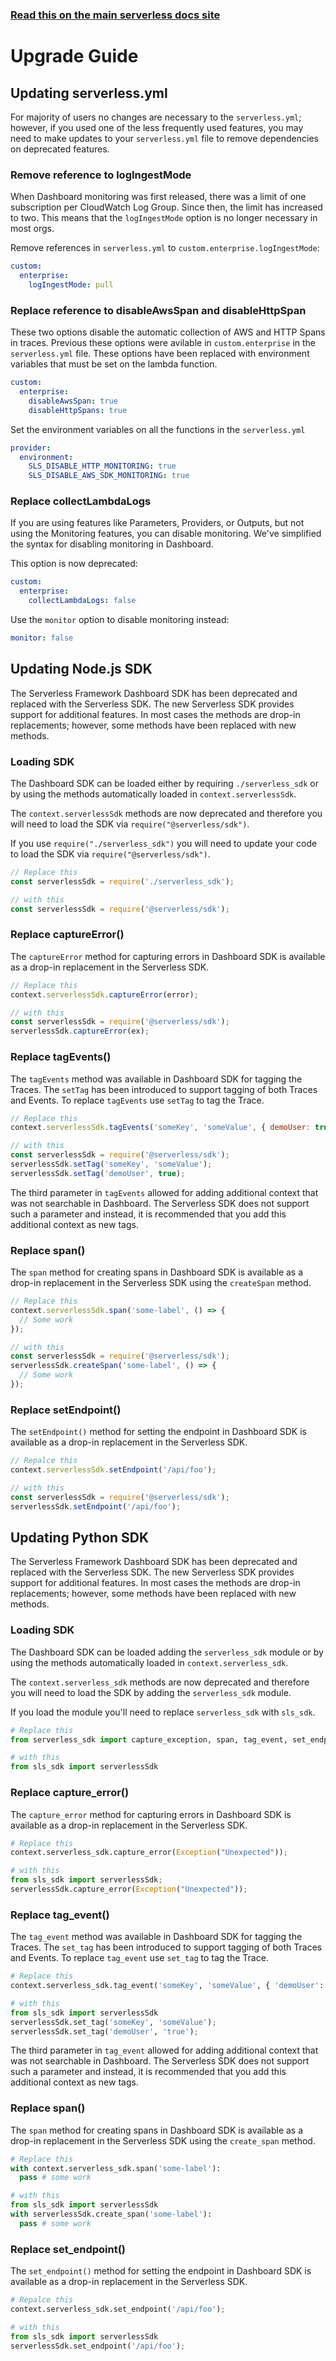 <!--
title: Serverless Framework Dashboard - Upgrade Guide
menuText: Upgrade Guide
menuOrder: 12
description: Upgrading Serverless Framework Dashboard
layout: Doc
-->

<!-- DOCS-SITE-LINK:START automatically generated  -->

### [Read this on the main serverless docs site](https://www.serverless.com/framework/docs/guides/upgrade/)

<!-- DOCS-SITE-LINK:END -->

# Upgrade Guide

## Updating serverless.yml

For majority of users no changes are necessary to the `serverless.yml`; however,
if you used one of the less frequently used features, you may need to make
updates to your `serverless.yml` file to remove dependencies on deprecated
features.

### Remove reference to logIngestMode

When Dashboard monitoring was first released, there was a limit of one
subscription per CloudWatch Log Group. Since then, the limit has increased to
two. This means that the `logIngestMode` option is no longer necessary in most
orgs.

Remove references in `serverless.yml` to `custom.enterprise.logIngestMode`:

```yaml
custom:
  enterprise:
    logIngestMode: pull
```

### Replace reference to disableAwsSpan and disableHttpSpan

These two options disable the automatic collection of AWS and HTTP Spans in
traces. Previous these options were avilable in `custom.enterprise` in the
`serverless.yml` file. These options have been replaced with environment
variables that must be set on the lambda function.

```yaml
custom:
  enterprise:
    disableAwsSpan: true
    disableHttpSpans: true
```

Set the environment variables on all the functions in the `serverless.yml`

```yaml
provider:
  environment:
    SLS_DISABLE_HTTP_MONITORING: true
    SLS_DISABLE_AWS_SDK_MONITORING: true
```

### Replace collectLambdaLogs

If you are using features like Parameters, Providers, or Outputs, but not using
the Monitoring features, you can disable monitoring. We've simplified the syntax
for disabling monitoring in Dashboard.

This option is now deprecated:

```yaml
custom:
  enterprise:
    collectLambdaLogs: false
```

Use the `monitor` option to disable monitoring instead:

```yaml
monitor: false
```

## Updating Node.js SDK

The Serverless Framework Dashboard SDK has been deprecated and replaced with the
Serverless SDK. The new Serverless SDK provides support for additional features.
In most cases the methods are drop-in replacements; however, some methods have
been replaced with new methods.

### Loading SDK

The Dashboard SDK can be loaded either by requiring `./serverless_sdk` or by
using the methods automatically loaded in `context.serverlessSdk`.

The `context.serverlessSdk` methods are now deprecated and therefore you will
need to load the SDK via `require("@serverless/sdk")`.

If you use `require("./serverless_sdk")` you will need to update your code to
load the SDK via `require("@serverless/sdk")`.

```javascript
// Replace this
const serverlessSdk = require('./serverless_sdk');

// with this
const serverlessSdk = require('@serverless/sdk');
```

### Replace captureError()

The `captureError` method for capturing errors in Dashboard SDK is available as
a drop-in replacement in the Serverless SDK.

```javascript
// Replace this
context.serverlessSdk.captureError(error);

// with this
const serverlessSdk = require('@serverless/sdk');
serverlessSdk.captureError(ex);
```

### Replace tagEvents()

The `tagEvents` method was available in Dashboard SDK for tagging the Traces.
The `setTag` has been introduced to support tagging of both Traces and Events.
To replace `tagEvents` use `setTag` to tag the Trace.

```javascript
// Replace this
context.serverlessSdk.tagEvents('someKey', 'someValue', { demoUser: true });

// with this
const serverlessSdk = require('@serverless/sdk');
serverlessSdk.setTag('someKey', 'someValue');
serverlessSdk.setTag('demoUser', true);
```

The third parameter in `tagEvents` allowed for adding additional context that
was not searchable in Dashboard. The Serverless SDK does not support such a
parameter and instead, it is recommended that you add this additional context as
new tags.

### Replace span()

The `span` method for creating spans in Dashboard SDK is available as
a drop-in replacement in the Serverless SDK using the `createSpan` method.

```javascript
// Replace this
context.serverlessSdk.span('some-label', () => {
  // Some work
});

// with this
const serverlessSdk = require('@serverless/sdk');
serverlessSdk.createSpan('some-label', () => {
  // Some work
});
```

### Replace setEndpoint()

The `setEndpoint()` method for setting the endpoint in Dashboard SDK is
available as a drop-in replacement in the Serverless SDK.

```javascript
// Repalce this
context.serverlessSdk.setEndpoint('/api/foo');

// with this
const serverlessSdk = require('@serverless/sdk');
serverlessSdk.setEndpoint('/api/foo');
```

## Updating Python SDK

The Serverless Framework Dashboard SDK has been deprecated and replaced with the
Serverless SDK. The new Serverless SDK provides support for additional features.
In most cases the methods are drop-in replacements; however, some methods have
been replaced with new methods.

### Loading SDK

The Dashboard SDK can be loaded adding the `serverless_sdk` module or by
using the methods automatically loaded in `context.serverless_sdk`.

The `context.serverless_sdk` methods are now deprecated and therefore you will
need to load the SDK by adding the `serverless_sdk` module.

If you load the module you'll need to replace `serverless_sdk` with `sls_sdk`.

```python
# Replace this
from serverless_sdk import capture_exception, span, tag_event, set_endpoint

# with this
from sls_sdk import serverlessSdk
```

### Replace capture_error()

The `capture_error` method for capturing errors in Dashboard SDK is available as
a drop-in replacement in the Serverless SDK.

```python
# Replace this
context.serverless_sdk.capture_error(Exception("Unexpected"));

# with this
from sls_sdk import serverlessSdk;
serverlessSdk.capture_error(Exception("Unexpected"));
```

### Replace tag_event()

The `tag_event` method was available in Dashboard SDK for tagging the Traces.
The `set_tag` has been introduced to support tagging of both Traces and Events.
To replace `tag_event` use `set_tag` to tag the Trace.

```python
# Replace this
context.serverless_sdk.tag_event('someKey', 'someValue', { 'demoUser': 'true' });

# with this
from sls_sdk import serverlessSdk
serverlessSdk.set_tag('someKey', 'someValue');
serverlessSdk.set_tag('demoUser', 'true');
```

The third parameter in `tag_event` allowed for adding additional context that
was not searchable in Dashboard. The Serverless SDK does not support such a
parameter and instead, it is recommended that you add this additional context as
new tags.

### Replace span()

The `span` method for creating spans in Dashboard SDK is available as
a drop-in replacement in the Serverless SDK using the `create_span` method.

```python
# Replace this
with context.serverless_sdk.span('some-label'):
  pass # some work

# with this
from sls_sdk import serverlessSdk
with serverlessSdk.create_span('some-label'):
  pass # some work
```

### Replace set_endpoint()

The `set_endpoint()` method for setting the endpoint in Dashboard SDK is
available as a drop-in replacement in the Serverless SDK.

```python
# Repalce this
context.serverless_sdk.set_endpoint('/api/foo');

# with this
from sls_sdk import serverlessSdk
serverlessSdk.set_endpoint('/api/foo');
```
